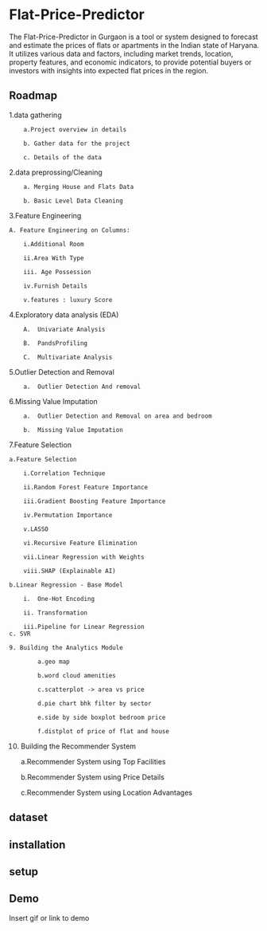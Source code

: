 # Flat-Price-Predictor

The Flat-Price-Predictor in Gurgaon is a tool or system designed to forecast and estimate the prices of flats or apartments in the Indian state of Haryana. It utilizes various data and factors, including market trends, location, property features, and economic indicators, to provide potential buyers or investors with insights into expected flat prices in the region.


## Roadmap

1.data gathering 

        a.Project overview in details

        b. Gather data for the project

        c. Details of the data

2.data preprossing/Cleaning

        a. Merging House and Flats Data

        b. Basic Level Data Cleaning

3.Feature Engineering

    A. Feature Engineering on Columns:

        i.Additional Room

        ii.Area With Type

        iii. Age Possession

        iv.Furnish Details

        v.features : luxury Score
        
4.Exploratory data analysis (EDA) 

        A.	Univariate Analysis

        B.	PandsProfiling

        C.	Multivariate Analysis

5.Outlier Detection and Removal

        a.	Outlier Detection And removal

6.Missing Value Imputation

        a.	Outlier Detection and Removal on area and bedroom

        b.	Missing Value Imputation

7.Feature Selection

    a.Feature Selection

        i.Correlation Technique

        ii.Random Forest Feature Importance

        iii.Gradient Boosting Feature Importance

        iv.Permutation Importance

        v.LASSO

        vi.Recursive Feature Elimination

        vii.Linear Regression with Weights

        viii.SHAP (Explainable AI)

    b.Linear Regression - Base Model

        i.	One-Hot Encoding

        ii.	Transformation

        iii.Pipeline for Linear Regression
    c. SVR

    9. Building the Analytics Module

            a.geo map 

            b.word cloud amenities

            c.scatterplot -> area vs price 

            d.pie chart bhk filter by sector 

            e.side by side boxplot bedroom price 

            f.distplot of price of flat and house 


 10. Building the Recommender System

        a.Recommender System using Top Facilities

        b.Recommender System using Price Details

        c.Recommender System using Location Advantages
 




## dataset
## installation 
## setup
## Demo

Insert gif or link to demo

